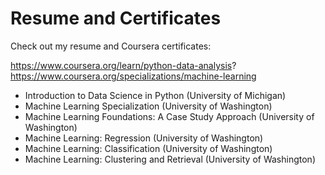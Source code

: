 # Resume and Certificates
 
Check out my resume and Coursera certificates:

https://www.coursera.org/learn/python-data-analysis?   
https://www.coursera.org/specializations/machine-learning

- Introduction to Data Science in Python (University of Michigan)
- Machine Learning Specialization (University of Washington)
- Machine Learning Foundations: A Case Study Approach (University of Washington)
- Machine Learning: Regression (University of Washington)
- Machine Learning: Classification (University of Washington)
- Machine Learning: Clustering and Retrieval (University of Washington)
